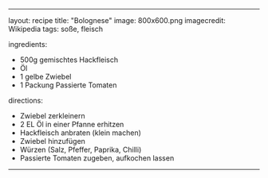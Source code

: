 ---

layout: recipe
title:  "Bolognese"
image: 800x600.png
imagecredit: Wikipedia
tags: soße, fleisch

ingredients:
- 500g gemischtes Hackfleisch
- Öl
- 1 gelbe Zwiebel
- 1 Packung Passierte Tomaten

directions:
- Zwiebel zerkleinern
- 2 EL Öl in einer Pfanne erhitzen
- Hackfleisch anbraten (klein machen)
- Zwiebel hinzufügen
- Würzen (Salz, Pfeffer, Paprika, Chilli)
- Passierte Tomaten zugeben, aufkochen lassen

---